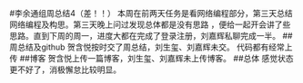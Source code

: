 #李余通组周总结4（差！！）
本周在前两天任务是看网络编程部分，第三天总结网络编程及构思。第三天晚上问过发现总体都是没有思路 ，便给一起开会讲了些思路。直到下周的周一，进度大都在完成了登录注册，刘嘉辉私聊完成一半。
##周总结及github
贺含悦按时交了周总结，刘生玺、刘嘉辉未交。
代码都有经常上传
##博客
贺含悦上传一篇博客，刘生玺、刘嘉辉未上传博客。
##总体
感觉状态更不好了，消极懈怠比较明显。